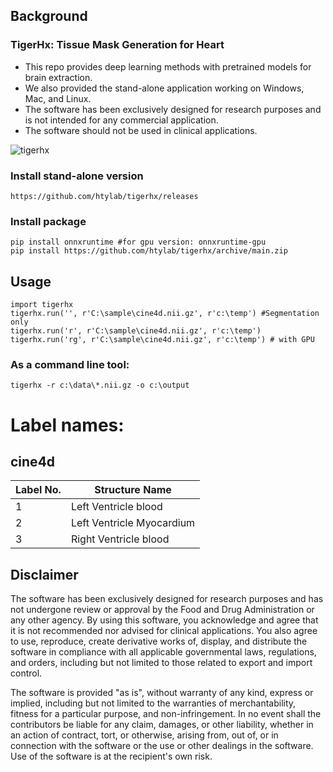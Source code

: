 ## Background
### TigerHx: Tissue Mask Generation for Heart
* This repo provides deep learning methods with pretrained models for brain extraction.
* We also provided the stand-alone application working on Windows, Mac, and Linux.
* The software has been exclusively designed for research purposes and is not intended for any commercial application.
* The software should not be used in clinical applications.

![tigerhx](./doc/tigerhx.png)

### Install stand-alone version
    https://github.com/htylab/tigerhx/releases
### Install package
    pip install onnxruntime #for gpu version: onnxruntime-gpu
    pip install https://github.com/htylab/tigerhx/archive/main.zip
    
## Usage
    import tigerhx
    tigerhx.run('', r'C:\sample\cine4d.nii.gz', r'c:\temp') #Segmentation only
    tigerhx.run('r', r'C:\sample\cine4d.nii.gz', r'c:\temp')
    tigerhx.run('rg', r'C:\sample\cine4d.nii.gz', r'c:\temp') # with GPU

### As a command line tool:

    tigerhx -r c:\data\*.nii.gz -o c:\output


# Label names:

## cine4d
| Label No. | Structure Name            |
| --------- | ------------------------- |
| 1         | Left Ventricle blood      |
| 2         | Left Ventricle Myocardium |
| 3         | Right Ventricle blood     |

## Disclaimer

The software has been exclusively designed for research purposes and has not undergone review or approval by the Food and Drug Administration or any other agency. By using this software, you acknowledge and agree that it is not recommended nor advised for clinical applications.  You also agree to use, reproduce, create derivative works of, display, and distribute the software in compliance with all applicable governmental laws, regulations, and orders, including but not limited to those related to export and import control.

The software is provided "as is", without warranty of any kind, express or implied, including but not limited to the warranties of merchantability, fitness for a particular purpose, and non-infringement. In no event shall the contributors be liable for any claim, damages, or other liability, whether in an action of contract, tort, or otherwise, arising from, out of, or in connection with the software or the use or other dealings in the software. Use of the software is at the recipient's own risk.

